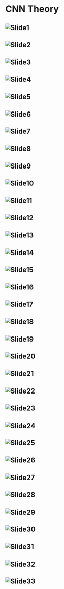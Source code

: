 # CNN Theory

## ![Slide1](./Images/Slide1.PNG)

## ![Slide2](./Images/Slide2.PNG)

## ![Slide3](./Images/Slide3.PNG)

## ![Slide4](./Images/Slide4.PNG)

## ![Slide5](./Images/Slide5.PNG)

## ![Slide6](./Images/Slide6.PNG)

## ![Slide7](./Images/Slide7.PNG)

## ![Slide8](./Images/Slide8.PNG)

## ![Slide9](./Images/Slide9.PNG)

## ![Slide10](./Images/Slide10.PNG)

## ![Slide11](./Images/Slide11.PNG)

## ![Slide12](./Images/Slide12.PNG)

## ![Slide13](./Images/Slide13.PNG)

## ![Slide14](./Images/Slide14.PNG)

## ![Slide15](./Images/Slide15.PNG)

## ![Slide16](./Images/Slide16.PNG)

## ![Slide17](./Images/Slide17.PNG)

## ![Slide18](./Images/Slide18.PNG)

## ![Slide19](./Images/Slide19.PNG)

## ![Slide20](./Images/Slide20.PNG)

## ![Slide21](./Images/Slide21.PNG)

## ![Slide22](./Images/Slide22.PNG)

## ![Slide23](./Images/Slide23.PNG)

## ![Slide24](./Images/Slide24.PNG)

## ![Slide25](./Images/Slide25.PNG)

## ![Slide26](./Images/Slide26.PNG)

## ![Slide27](./Images/Slide27.PNG)

## ![Slide28](./Images/Slide28.PNG)

## ![Slide29](./Images/Slide29.PNG)

## ![Slide30](./Images/Slide30.PNG)

## ![Slide31](./Images/Slide31.PNG)

## ![Slide32](./Images/Slide32.PNG)

## ![Slide33](./Images/Slide33.PNG)
